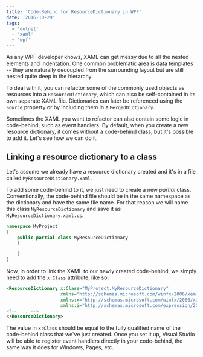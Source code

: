 ```yaml
---
title: 'Code-Behind for ResourceDictionary in WPF'
date: '2016-10-29'
tags:
  - 'dotnet'
  - 'xaml'
  - 'wpf'
---
```


As any WPF developer knows, XAML can get messy due to all the nested elements and indentation. One common problematic area is data templates -- they are naturally decoupled from the surrounding layout but are still nested quite deep in the hierarchy.

To deal with it, you can refactor some of the commonly used objects as resources into a `ResourceDictionary`, which can also be self-contained in its own separate XAML file. Dictionaries can later be referenced using the `Source` property or by including them in a `MergedDictionary`.

Sometimes the XAML you want to refactor can also contain some logic in code-behind, such as event handlers. By default, when you create a new resource dictionary, it comes without a code-behind class, but it's possible to add it. Let's see how we can do it.

## Linking a resource dictionary to a class

Let's assume we already have a resource dictionary created and it's in a file called `MyResourceDictionary.xaml`.

To add some code-behind to it, we just need to create a new _partial_ class. Conventionally, the code-behind file should be in the same namespace as the dictionary and have the same file name. For that reason we will name this class `MyResourceDictionary` and save it as `MyResourceDictionary.xaml.cs`.

```csharp
namespace MyProject
{
    public partial class MyResourceDictionary
    {

    }
}
```

Now, in order to link the XAML to our newly created code-behind, we simply need to add the `x:Class` attribute, like so:

```xml
<ResourceDictionary x:Class="MyProject.MyResourceDictionary"
                    xmlns="http://schemas.microsoft.com/winfx/2006/xaml/presentation"
                    xmlns:x="http://schemas.microsoft.com/winfx/2006/xaml"
                    xmlns:i="http://schemas.microsoft.com/expression/2010/interactivity">
<!-- ... -->
</ResourceDictionary>
```

The value in `x:Class` should be equal to the fully qualified name of the code-behind class that we've just created. Once you set it up, Visual Studio will be able to register event handlers directly in your code-behind, the same way it does for Windows, Pages, etc.
